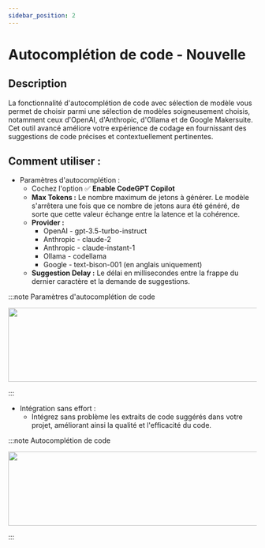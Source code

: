 ```yaml
---
sidebar_position: 2
---
```


# Autocomplétion de code - Nouvelle

## Description
La fonctionnalité d'autocomplétion de code avec sélection de modèle vous permet de choisir parmi une sélection de modèles soigneusement choisis, notamment ceux d'OpenAI, d'Anthropic, d'Ollama et de Google Makersuite. Cet outil avancé améliore votre expérience de codage en fournissant des suggestions de code précises et contextuellement pertinentes.

## Comment utiliser :
- Paramètres d'autocomplétion :
    - Cochez l'option ✅ **Enable CodeGPT Copilot**
    - **Max Tokens :** Le nombre maximum de jetons à générer. Le modèle s'arrêtera une fois que ce nombre de jetons aura été généré, de sorte que cette valeur échange entre la latence et la cohérence.
    - **Provider :**
        - OpenAI - gpt-3.5-turbo-instruct
        - Anthropic - claude-2
        - Anthropic - claude-instant-1
        - Ollama - codellama
        - Google - text-bison-001 (en anglais uniquement)
    - **Suggestion Delay :** Le délai en millisecondes entre la frappe du dernier caractère et la demande de suggestions.

:::note Paramètres d'autocomplétion de code
<p align="center">
      <img width="600" height="150" src="https://github.com/davila7/code-gpt-docs/assets/6216945/b4b09276-bc7e-4a8d-847b-371a8bd34488" />
</p>
:::

- Intégration sans effort :
    - Intégrez sans problème les extraits de code suggérés dans votre projet, améliorant ainsi la qualité et l'efficacité du code.

:::note Autocomplétion de code
<p align="center">
      <img width="600" height="150" src="https://github.com/davila7/code-gpt-docs/assets/6216945/cc3bb10a-5528-4671-8cc7-522e957e2bdd" />
</p>
:::
